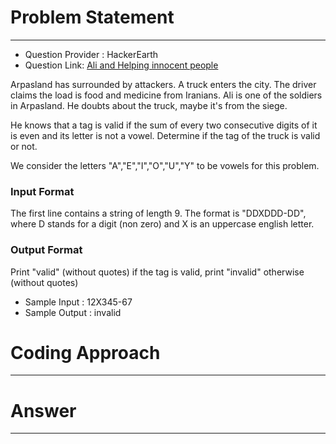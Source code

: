 # Problem Statement
---
- Question Provider : HackerEarth
- Question Link: [Ali and Helping innocent people](hackerearth.com/practice/basic-programming/input-output/basics-of-input-output/practice-problems/algorithm/cartag-948c2b02/)

<p>Arpasland has surrounded by attackers. 
  A truck enters the city. The driver claims the load is food and medicine from Iranians. 
  Ali is one of the soldiers in Arpasland. He doubts about the truck, maybe it's from the siege. 
  </p>He knows that a tag is valid if the sum of every two consecutive digits of it is even and its letter is not a vowel. Determine if the tag of the truck is valid or not.
<p>
We consider the letters "A","E","I","O","U","Y" to be vowels for this problem.
</p>

### Input Format

The first line contains a string of length 9. The format is "DDXDDD-DD", where D stands for a digit (non zero) and X is an uppercase english letter.

### Output Format

Print "valid" (without quotes) if the tag is valid, print "invalid" otherwise (without quotes)

- Sample Input : 12X345-67
- Sample Output : invalid


# Coding Approach
---


# Answer
---
